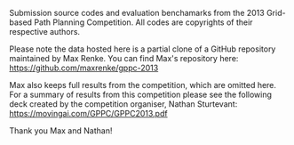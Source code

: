 Submission source codes and evaluation benchamarks from the 2013 Grid-based Path Planning Competition.
All codes are copyrights of their respective authors. 

Please note the data hosted here is a partial clone of a GitHub repository maintained by Max Renke.
You can find Max's repository here:
https://github.com/maxrenke/gppc-2013

Max also keeps full results from the competition, which are omitted here. 
For a summary of results from this competition please see the following
deck created by the competition organiser, Nathan Sturtevant:
https://movingai.com/GPPC/GPPC2013.pdf

Thank you Max and Nathan!




